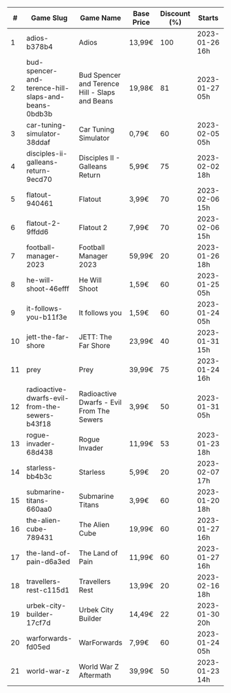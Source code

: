 |#|Game Slug|Game Name|Base Price|Discount (%)|Starts|Ends|
|---|---|---|---|---|---|---|
|1|adios-b378b4|Adios|13,99€|100|2023-01-26 16h|2023-02-02 16h|
|2|bud-spencer-and-terence-hill-slaps-and-beans-0bdb3b|Bud Spencer and Terence Hill - Slaps and Beans|19,98€|81|2023-01-27 05h|2023-02-12 05h|
|3|car-tuning-simulator-38ddaf|Car Tuning Simulator|0,79€|60|2023-02-05 05h|2023-02-24 05h|
|4|disciples-ii-galleans-return-9ecd70|Disciples II - Galleans Return|5,99€|75|2023-02-02 18h|2023-02-16 18h|
|5|flatout-940461|Flatout|3,99€|70|2023-02-06 15h|2023-02-20 15h|
|6|flatout-2-9ffdd6|Flatout 2|7,99€|70|2023-02-06 15h|2023-02-20 15h|
|7|football-manager-2023|Football Manager 2023|59,99€|20|2023-01-26 18h|2023-02-02 18h|
|8|he-will-shoot-46efff|He Will Shoot|1,59€|60|2023-01-25 05h|2023-02-08 05h|
|9|it-follows-you-b11f3e|It follows you|1,59€|60|2023-01-24 05h|2023-02-08 05h|
|10|jett-the-far-shore|JETT: The Far Shore|23,99€|40|2023-01-31 15h|2023-02-14 15h|
|11|prey|Prey|39,99€|75|2023-01-24 16h|2023-01-31 16h|
|12|radioactive-dwarfs-evil-from-the-sewers-b43f18|Radioactive Dwarfs - Evil From The Sewers|3,99€|50|2023-01-31 05h|2023-02-07 05h|
|13|rogue-invader-68d438|Rogue Invader|11,99€|53|2023-01-23 18h|2023-02-14 18h|
|14|starless-bb4b3c|Starless|5,99€|20|2023-02-07 17h|2023-02-14 17h|
|15|submarine-titans-660aa0|Submarine Titans|3,99€|60|2023-01-20 18h|2023-01-24 18h|
|16|the-alien-cube-789431|The Alien Cube|19,99€|60|2023-01-27 16h|2023-01-29 16h|
|17|the-land-of-pain-d6a3ed|The Land of Pain|11,99€|60|2023-01-27 16h|2023-01-29 16h|
|18|travellers-rest-c115d1|Travellers Rest|13,99€|20|2023-02-16 18h|2023-02-27 18h|
|19|urbek-city-builder-17cf7d|Urbek City Builder|14,49€|22|2023-01-30 20h|2023-02-13 20h|
|20|warforwards-fd05ed|WarForwards|7,99€|60|2023-01-24 05h|2023-01-31 05h|
|21|world-war-z|World War Z Aftermath|39,99€|50|2023-01-23 14h|2023-01-30 01h|

